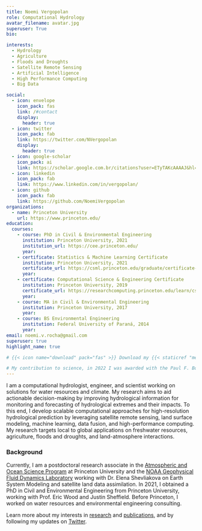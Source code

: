 ```yaml
---
title: Noemi Vergopolan
role: Computational Hydrology
avatar_filename: avatar.jpg
superuser: True
bio:

interests:
  - Hydrology
  - Agriculture
  - Floods and Droughts
  - Satellite Remote Sensing
  - Artificial Intelligence
  - High Performance Computing
  - Big Data

social:
  - icon: envelope
    icon_pack: fas
    link: /#contact
    display:
      header: true
  - icon: twitter
    icon_pack: fab
    link: https://twitter.com/NVergopolan
    display:
      header: true
  - icon: google-scholar
    icon_pack: ai
    link: https://scholar.google.com.br/citations?user=ETyTAKcAAAAJ&hl=en
  - icon: linkedin
    icon_pack: fab
    link: https://www.linkedin.com/in/vergopolan/
  - icon: github
    icon_pack: fab
    link: https://github.com/NoemiVergopolan
organizations:
  - name: Princeton University
    url: https://www.princeton.edu/
education:
  courses:
    - course: PhD in Civil & Environmental Engineering
      institution: Princeton University, 2021
      institution_url: https://cee.princeton.edu/
      year: 
    - certificate: Statistics & Machine Learning Certificate
      institution: Princeton University, 2021
      certificate_url: https://csml.princeton.edu/graduate/certificate-program
      year: 
    - certificate: Computational Science & Engineering Certificate
      institution: Princeton University, 2019
      certificate_url: https://researchcomputing.princeton.edu/learn/cse-graduate-certificate
      year: 
    - course: MA in Civil & Environmental Engineering
      institution: Princeton University, 2017
      year: 
    - course: BS Environmental Engineering
      institution: Federal University of Paraná, 2014
      year: 
email: noemi.v.rocha@gmail.com
superuser: true
highlight_name: true

# {{< icon name="download" pack="fas" >}} Download my {{< staticref "media/resume.pdf" "newtab" >}}resumé{{< /staticref >}}.

# My contribution to science, in 2022 I was awarded with the Paul F. Boulos Excellence in Computational Hydrology Award by the [Environmental Engineering and Science Foundation](https://www.eesfoundation.org/).
---
```

I am a computational hydrologist, engineer, and scientist working on solutions for water resources and climate. My research aims to aid actionable decision-making by improving hydrological information for monitoring and forecasting of hydrological extremes and their impacts. To this end, I develop scalable computational approaches for high-resolution hydrological prediction by leveraging satellite remote sensing, land surface modeling, machine learning, data fusion, and high-performance computing. My research targets local to global applications on freshwater resources, agriculture, floods and droughts, and land-atmosphere interactions.

### Background
Currently, I am a postdoctoral research associate in the [Atmospheric and Ocean Science Program](https://aos.princeton.edu/) at Princeton University and the [NOAA Geophysical Fluid Dynamics Laboratory](https://www.gfdl.noaa.gov/) working with Dr. Elena Shevliakova on Earth System Modeling and satellite land data assimilation. In 2021, I obtained a PhD in Civil and Environmental Engineering from Princeton University, working with Prof. Eric Wood and Justin Sheffield. Before Princeton, I worked on water resources and environmental engineering consulting. 

Learn more about my interests in [research](#research) and [publications](publication), and by following my updates on [Twitter](https://twitter.com/NVergopolan).